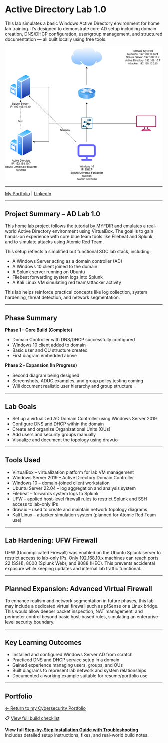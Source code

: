 # Active Directory Lab 1.0

This lab simulates a basic Windows Active Directory environment for home lab training. It’s designed to demonstrate core AD setup including domain creation, DNS/DHCP configuration, user/group management, and structured documentation — all built locally using free tools.

![Lab Topology](./diagrams/ad-lab1.0.drawio.png)

---

[My Portfolio](https://stevenloucks.tech) | [LinkedIn](https://www.linkedin.com/in/steven-loucks)

---

## Project Summary – AD Lab 1.0

This home lab project follows the tutorial by MYFDIR and emulates a real-world Active Directory environment using VirtualBox. The goal is to gain hands-on experience with core blue team tools like Filebeat and Splunk, and to simulate attacks using Atomic Red Team.

This setup reflects a simplified but functional SOC lab stack, including:

- A Windows Server acting as a domain controller (AD)
- A Windows 10 client joined to the domain
- A Splunk server running on Ubuntu
- Filebeat forwarding system logs into Splunk
- A Kali Linux VM simulating red team/attacker activity

This lab helps reinforce practical concepts like log collection, system hardening, threat detection, and network segmentation.

---

## Phase Summary

**Phase 1 – Core Build (Complete)**
- Domain Controller with DNS/DHCP successfully configured
- Windows 10 client added to domain
- Basic user and OU structure created
- First diagram embedded above

**Phase 2 – Expansion (In Progress)**
- Second diagram being designed
- Screenshots, ADUC examples, and group policy testing coming
- Will document realistic user hierarchy and group structure

---


## Lab Goals

- Set up a virtualized AD Domain Controller using Windows Server 2019
- Configure DNS and DHCP within the domain
- Create and organize Organizational Units (OUs)
- Add users and security groups manually
- Visualize and document the topology using draw.io

---

## Tools Used

- VirtualBox – virtualization platform for lab VM management
- Windows Server 2019 – Active Directory Domain Controller
- Windows 10 – domain-joined client workstation
- Ubuntu Server 22.04 – log aggregation and analysis system
- Filebeat – forwards system logs to Splunk
- UFW – applied host-level firewall rules to restrict Splunk and SSH access to lab-only IPs
- draw.io – used to create and maintain network topology diagrams
- Kali Linux – attacker simulation system (planned for Atomic Red Team use)

---

## Lab Hardening: UFW Firewall

UFW (Uncomplicated Firewall) was enabled on the Ubuntu Splunk server to restrict access to lab-only IPs. Only 192.168.10.x machines can reach ports 22 (SSH), 8000 (Splunk Web), and 8088 (HEC). This prevents accidental exposure while keeping updates and internal lab traffic functional.


---

## Planned Expansion: Advanced Virtual Firewall

To enhance realism and network segmentation in future phases, this lab may include a dedicated virtual firewall such as pfSense or a Linux bridge. This would allow deeper packet inspection, NAT management, and perimeter control beyond basic host-based rules, simulating an enterprise-level security boundary.

---

## Key Learning Outcomes

- Installed and configured Windows Server AD from scratch
- Practiced DNS and DHCP service setup in a domain
- Gained experience managing users, groups, and OUs
- Built diagrams to represent lab network and system relationships
- Documented a working example suitable for resume/portfolio use

---

## Portfolio

[← Return to my Cybersecurity Portfolio](https://stevenloucks.tech#labs)

📋 [View full build checklist](./checklist.md)

**View full [Step-by-Step Installation Guide with Troubleshooting](./docs/install_guide.md)**  
Includes detailed setup instructions, fixes, and real-world build notes.
